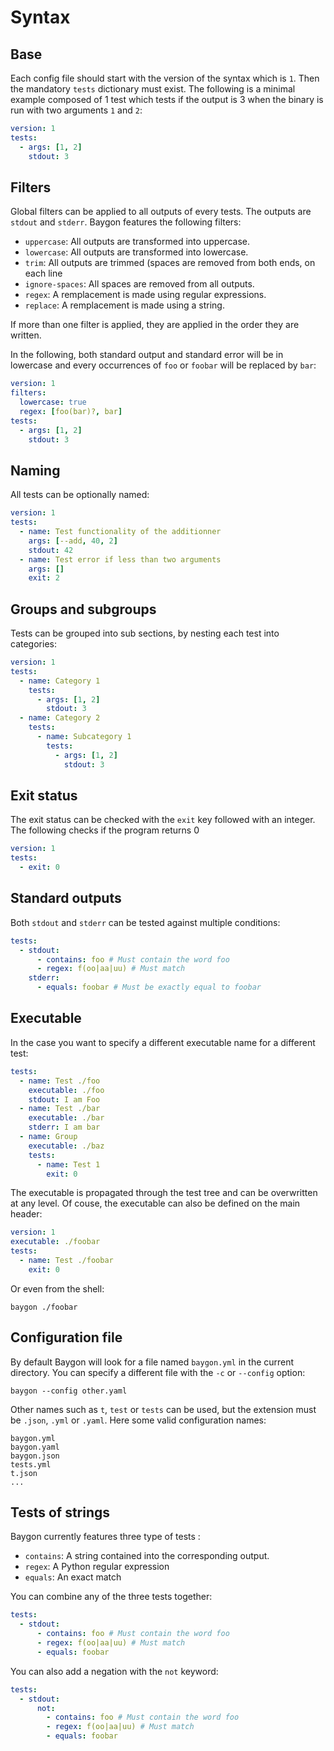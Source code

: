 # Syntax

## Base

Each config file should start with the version of the syntax which is `1`. Then the mandatory `tests` dictionary must exist. The following is a minimal example composed of 1 test which tests if the output is 3 when the binary is run with two arguments `1` and `2`:

```yaml
version: 1
tests:
  - args: [1, 2]
    stdout: 3
```

## Filters

Global filters can be applied to all outputs of every tests. The outputs are `stdout` and `stderr`. Baygon features the following filters:

- `uppercase`: All outputs are transformed into uppercase.
- `lowercase`: All outputs are transformed into lowercase.
- `trim`: All outputs are trimmed (spaces are removed from both ends, on each line
- `ignore-spaces`: All spaces are removed from all outputs.
- `regex`: A remplacement is made using regular expressions.
- `replace`: A remplacement is made using a string.

If more than one filter is applied, they are applied in the order they are written.

In the following, both standard output and standard error will be in lowercase and every occurrences of `foo` or `foobar` will be replaced by `bar`:

```yaml
version: 1
filters:
  lowercase: true
  regex: [foo(bar)?, bar]
tests:
  - args: [1, 2]
    stdout: 3
```

## Naming

All tests can be optionally named:

```yaml
version: 1
tests:
  - name: Test functionality of the additionner
    args: [--add, 40, 2]
    stdout: 42
  - name: Test error if less than two arguments
    args: []
    exit: 2
```

## Groups and subgroups

Tests can be grouped into sub sections, by nesting each test into categories:

```yaml
version: 1
tests:
  - name: Category 1
    tests:
      - args: [1, 2]
        stdout: 3
  - name: Category 2
    tests:
      - name: Subcategory 1
        tests:
          - args: [1, 2]
            stdout: 3
```

## Exit status

The exit status can be checked with the `exit` key followed with an integer. The following checks if the program returns 0

```yaml
version: 1
tests:
  - exit: 0
```

## Standard outputs

Both `stdout` and `stderr` can be tested against multiple conditions:

```yaml
tests:
  - stdout:
      - contains: foo # Must contain the word foo
      - regex: f(oo|aa|uu) # Must match
    stderr:
      - equals: foobar # Must be exactly equal to foobar
```

## Executable

In the case you want to specify a different executable name for a different test:

```yaml
tests:
  - name: Test ./foo
    executable: ./foo
    stdout: I am Foo
  - name: Test ./bar
    executable: ./bar
    stderr: I am bar
  - name: Group
    executable: ./baz
    tests:
      - name: Test 1
        exit: 0
```

The executable is propagated through the test tree and can be overwritten at any level. Of couse, the executable can also be defined on the main header:

```yaml
version: 1
executable: ./foobar
tests:
  - name: Test ./foobar
    exit: 0
```

Or even from the shell:

```console
baygon ./foobar
```

## Configuration file

By default Baygon will look for a file named `baygon.yml` in the current directory. You can specify a different file with the `-c` or `--config` option:

```console
baygon --config other.yaml
```

Other names such as `t`, `test` or `tests` can be used, but the extension must be `.json`, `.yml` or `.yaml`. Here some valid configuration names:

```text
baygon.yml
baygon.yaml
baygon.json
tests.yml
t.json
...
```

## Tests of strings

Baygon currently features three type of tests :

- `contains`: A string contained into the corresponding output.
- `regex`: A Python regular expression
- `equals`: An exact match

You can combine any of the three tests together:

```yaml
tests:
  - stdout:
      - contains: foo # Must contain the word foo
      - regex: f(oo|aa|uu) # Must match
      - equals: foobar
```

You can also add a negation with the `not` keyword:

```yaml
tests:
  - stdout:
      not:
        - contains: foo # Must contain the word foo
        - regex: f(oo|aa|uu) # Must match
        - equals: foobar
```
